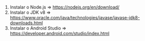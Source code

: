 1. Instalar o Node.js => https://nodejs.org/en/download/
2. Instalar o JDK v8 => https://www.oracle.com/java/technologies/javase/javase-jdk8-downloads.html
3. Instalar o Android Studio => https://developer.android.com/studio/index.html
